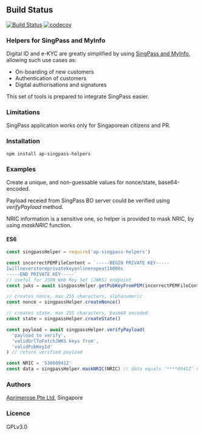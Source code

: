 ## Build Status

[![Build Status](https://travis-ci.org/miktam/sizeof.svg?branch=master)](https://travis-ci.org/aprimerose/ap-singpass-helpers)
[![codecov](https://codecov.io/gh/aprimerose/ap-singpass-helpers/branch/master/graph/badge.svg?token=K1BXXRWN4I)](https://codecov.io/gh/aprimerose/ap-singpass-helpers)

### Helpers for SingPass and MyInfo

Digital ID and e-KYC are greatly simplified by using [SingPass and MyInfo](https://www.mas.gov.sg/development/fintech/technologies---digital-id-and-e-kyc), allowing such use cases as:

- On-boarding of new customers
- Authentication of customers
- Digital authorisations and signatures

This set of tools is prepared to integrate SingPass easier.

### Limitations

SingPass application works only for Singaporean citizens and PR.

### Installation

`npm install ap-singpass-helpers`

### Examples

Create a unique, and non-guessable values for nonce/state, base64-encoded.

Payload receied from SingPass BO server could be verified using _verifyPayload_ method.

NRIC information is a sensitive one, so helper is provided to mask NRIC, by using _maskNRIC_ function.

#### ES6

```javascript
const singpassHelper = require('ap-singpass-helpers')

const incorrectPEMFileContent = `-----BEGIN PRIVATE KEY-----
Iwillneverstoreprivatekeyonlinerepeat10000x
-----END PRIVATE KEY-----`
// useful for JSON Web Key Set (JWKS) endpoint
const jwks = await singpassHelper.getPubKeyFromPEM(incorrectPEMFileContent)

// creates nonce, max 255 characters, alphanumeric
const nonce = singpassHelper.createNonce()

// creates state, max 255 characters, base64 encoded
const state = singpassHelper.createState()

const payload = await singpassHelper.verifyPayload(
  'payload to verify',
  'validUrlToFetchJWKS keys from',
  'validPubKeyId'
) // return verified payload

const NRIC = 'S3000941Z'
const data = singpassHelper.maskNRIC(NRIC) // data equals '****0941Z' now
```

### Authors

[Aprimerose Pte Ltd](https://aprimerose.com), Singapore

### Licence

GPLv3.0
